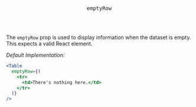<div align="center">
  <pre>emptyRow</pre>
</div>

<br />
<br />

The `emptyRow` prop is used to display information when the dataset is empty. This expects a valid React element.

_Default Implementation:_
```jsx
<Table
  emptyRow={(
    <tr>
      <td>There's nothing here.</td>
    </tr>
  )}
/>
```
